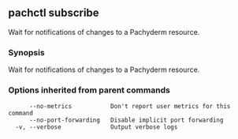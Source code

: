 ## pachctl subscribe

Wait for notifications of changes to a Pachyderm resource.

### Synopsis


Wait for notifications of changes to a Pachyderm resource.

### Options inherited from parent commands

```
      --no-metrics           Don't report user metrics for this command
      --no-port-forwarding   Disable implicit port forwarding
  -v, --verbose              Output verbose logs
```

